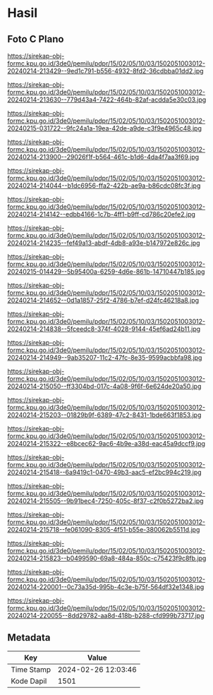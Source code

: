 # Hasil

## Foto C Plano

https://sirekap-obj-formc.kpu.go.id/3de0/pemilu/pdpr/15/02/05/10/03/1502051003012-20240214-213429--9ed1c791-b556-4932-8fd2-36cdbba01dd2.jpg

https://sirekap-obj-formc.kpu.go.id/3de0/pemilu/pdpr/15/02/05/10/03/1502051003012-20240214-213630--779d43a4-7422-464b-82af-acdda5e30c03.jpg

https://sirekap-obj-formc.kpu.go.id/3de0/pemilu/pdpr/15/02/05/10/03/1502051003012-20240215-031722--9fc24a1a-19ea-42de-a9de-c3f9e4965c48.jpg

https://sirekap-obj-formc.kpu.go.id/3de0/pemilu/pdpr/15/02/05/10/03/1502051003012-20240214-213900--29026f1f-b564-461c-b1d6-4da4f7aa3f69.jpg

https://sirekap-obj-formc.kpu.go.id/3de0/pemilu/pdpr/15/02/05/10/03/1502051003012-20240214-214044--b1dc6956-ffa2-422b-ae9a-b86cdc08fc3f.jpg

https://sirekap-obj-formc.kpu.go.id/3de0/pemilu/pdpr/15/02/05/10/03/1502051003012-20240214-214142--edbb4166-1c7b-4ff1-b9ff-cd786c20efe2.jpg

https://sirekap-obj-formc.kpu.go.id/3de0/pemilu/pdpr/15/02/05/10/03/1502051003012-20240214-214235--fef49a13-abdf-4db8-a93e-b147972e826c.jpg

https://sirekap-obj-formc.kpu.go.id/3de0/pemilu/pdpr/15/02/05/10/03/1502051003012-20240215-014429--5b95400a-6259-4d6e-861b-14710447b185.jpg

https://sirekap-obj-formc.kpu.go.id/3de0/pemilu/pdpr/15/02/05/10/03/1502051003012-20240214-214652--0d1a1857-25f2-4786-b7ef-d24fc46218a8.jpg

https://sirekap-obj-formc.kpu.go.id/3de0/pemilu/pdpr/15/02/05/10/03/1502051003012-20240214-214838--5fceedc8-374f-4028-9144-45ef6ad24b11.jpg

https://sirekap-obj-formc.kpu.go.id/3de0/pemilu/pdpr/15/02/05/10/03/1502051003012-20240214-214949--9ab35207-11c2-47fc-8e35-9599acbbfa98.jpg

https://sirekap-obj-formc.kpu.go.id/3de0/pemilu/pdpr/15/02/05/10/03/1502051003012-20240214-215050--ff3304bd-017c-4a08-9f6f-6e624de20a50.jpg

https://sirekap-obj-formc.kpu.go.id/3de0/pemilu/pdpr/15/02/05/10/03/1502051003012-20240214-215203--01829b9f-6389-47c2-8431-1bde663f1853.jpg

https://sirekap-obj-formc.kpu.go.id/3de0/pemilu/pdpr/15/02/05/10/03/1502051003012-20240214-215322--e8bcec62-9ac6-4b9e-a38d-eac45a9dccf9.jpg

https://sirekap-obj-formc.kpu.go.id/3de0/pemilu/pdpr/15/02/05/10/03/1502051003012-20240214-215418--6a9419c1-0470-49b3-aac5-ef2bc994c219.jpg

https://sirekap-obj-formc.kpu.go.id/3de0/pemilu/pdpr/15/02/05/10/03/1502051003012-20240214-215505--9b91bec4-7250-405c-8f37-c2f0b5272ba2.jpg

https://sirekap-obj-formc.kpu.go.id/3de0/pemilu/pdpr/15/02/05/10/03/1502051003012-20240214-215718--fe061090-8305-4f51-b55e-380062b5511d.jpg

https://sirekap-obj-formc.kpu.go.id/3de0/pemilu/pdpr/15/02/05/10/03/1502051003012-20240214-215823--b0499590-69a8-484a-850c-c75423f9c8fb.jpg

https://sirekap-obj-formc.kpu.go.id/3de0/pemilu/pdpr/15/02/05/10/03/1502051003012-20240214-220001--0c73a35d-995b-4c3e-b75f-564df32e1348.jpg

https://sirekap-obj-formc.kpu.go.id/3de0/pemilu/pdpr/15/02/05/10/03/1502051003012-20240214-220055--8dd29782-aa8d-418b-b288-cfd999b73717.jpg


## Metadata

| Key        | Value               |
| ---------- | ------------------- |
| Time Stamp | 2024-02-26 12:03:46 |
| Kode Dapil | 1501                |



